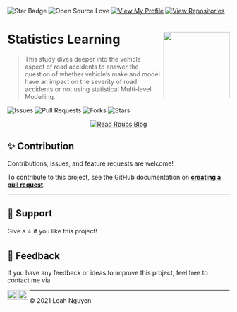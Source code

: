 ![Star Badge](https://img.shields.io/static/v1?label=%F0%9F%8C%9F&message=If%20Useful&style=style=flat&color=BC4E99)
![Open Source Love](https://badges.frapsoft.com/os/v1/open-source.svg?v=103)
[![View My Profile](https://img.shields.io/badge/View-My_Profile-green?logo=GitHub)](https://github.com/ndleah)
[![View Repositories](https://img.shields.io/badge/View-My_Repositories-blue?logo=GitHub)](https://github.com/ndleah?tab=repositories)


# Statistics Learning <img src="https://cdn.dribbble.com/users/359847/screenshots/2667230/pixel_car.gif" align="right" width="150"/>

 > This study dives deeper into the vehicle aspect of road accidents to answer the question of whether vehicle’s make and model have an impact on the severity of road accidents or not using statistical Multi-level Modelling. 

![Issues](https://img.shields.io/github/issues/ndleah/MLM-Victoria-Road-Accidents?style=social&logo=github)
![Pull Requests](https://img.shields.io/github/issues-pr/ndleah/MLM-Victoria-Road-Accidents?style=social&logo=github)
![Forks](https://img.shields.io/github/forks/ndleah/MLM-Victoria-Road-Accidents?style=social&logo=github)
![Stars](https://img.shields.io/github/stars/ndleah/MLM-Victoria-Road-Accidents?style=social&logo=github)


<center>

[![Read Rpubs Blog](https://img.shields.io/badge/READ-RPUBS_BLOG_-971901?style=for-the-badge&logo=R)](https://rpubs.com/ndleah/mlm-car-accident-vic)

</center>

## ✨ Contribution

Contributions, issues, and feature requests are welcome!

To contribute to this project, see the GitHub documentation on **[creating a pull request](https://help.github.com/en/github/collaborating-with-issues-and-pull-requests/creating-a-pull-request)**.

---

## 👏 Support

Give a ⭐️ if you like this project!

## 📝 Feedback

If you have any feedback or ideas to improve this project, feel free to contact me via

<a href="https://www.linkedin.com/in/ndleah/">
  <img align="left" alt="Leah's LinkdedIn" width="22px" src="https://cdn.jsdelivr.net/npm/simple-icons@v3/icons/linkedin.svg" />

</a>
<a href="https://github.com/ndleah">
  <img align="left" alt="Leah's Github" width="22px" src="https://cdn.jsdelivr.net/npm/simple-icons@v3/icons/github.svg" />
</a>

___________________________________

<p>&copy; 2021 Leah Nguyen</p>
